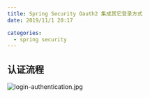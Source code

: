 ```yaml
---
title: Spring Security Oauth2 集成其它登录方式
date: 2019/11/1 20:17

categories: 
  - spring security
---
```


## 认证流程

![login-authentication.jpg](http://cdn.talei.me/idea/login-authentication.jpg)

